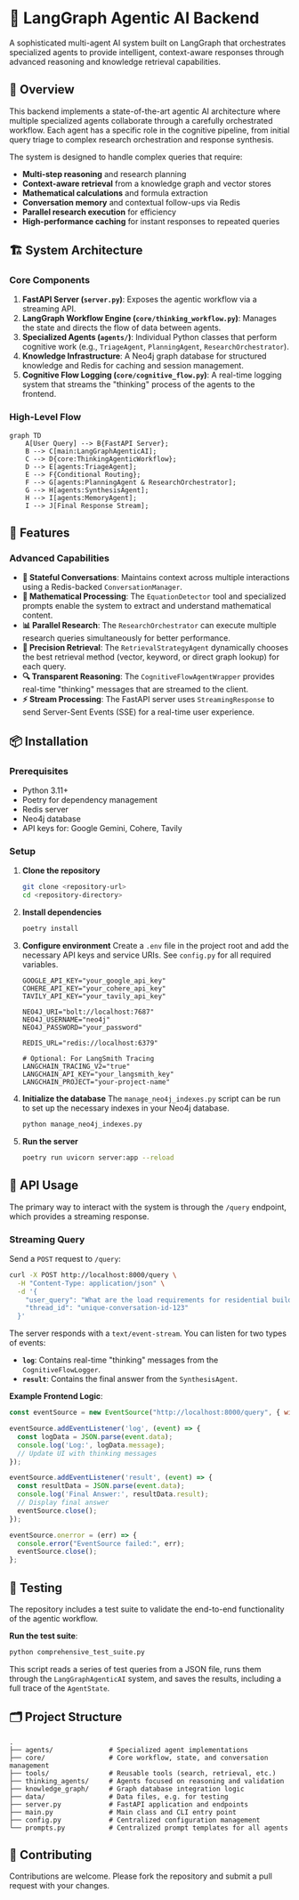 # 🤖 LangGraph Agentic AI Backend

A sophisticated multi-agent AI system built on LangGraph that orchestrates specialized agents to provide intelligent, context-aware responses through advanced reasoning and knowledge retrieval capabilities.

## 🌟 Overview

This backend implements a state-of-the-art agentic AI architecture where multiple specialized agents collaborate through a carefully orchestrated workflow. Each agent has a specific role in the cognitive pipeline, from initial query triage to complex research orchestration and response synthesis.

The system is designed to handle complex queries that require:
- **Multi-step reasoning** and research planning
- **Context-aware retrieval** from a knowledge graph and vector stores
- **Mathematical calculations** and formula extraction
- **Conversation memory** and contextual follow-ups via Redis
- **Parallel research execution** for efficiency
- **High-performance caching** for instant responses to repeated queries

## 🏗️ System Architecture

### Core Components
1.  **FastAPI Server (`server.py`)**: Exposes the agentic workflow via a streaming API.
2.  **LangGraph Workflow Engine (`core/thinking_workflow.py`)**: Manages the state and directs the flow of data between agents.
3.  **Specialized Agents (`agents/`)**: Individual Python classes that perform cognitive work (e.g., `TriageAgent`, `PlanningAgent`, `ResearchOrchestrator`).
4.  **Knowledge Infrastructure**: A Neo4j graph database for structured knowledge and Redis for caching and session management.
5.  **Cognitive Flow Logging (`core/cognitive_flow.py`)**: A real-time logging system that streams the "thinking" process of the agents to the frontend.

### High-Level Flow
```mermaid
graph TD
    A[User Query] --> B{FastAPI Server};
    B --> C[main:LangGraphAgenticAI];
    C --> D{core:ThinkingAgenticWorkflow};
    D --> E[agents:TriageAgent];
    E --> F{Conditional Routing};
    F --> G[agents:PlanningAgent & ResearchOrchestrator];
    G --> H[agents:SynthesisAgent];
    H --> I[agents:MemoryAgent];
    I --> J[Final Response Stream];
```

## 🚀 Features

### Advanced Capabilities
- **🔄 Stateful Conversations**: Maintains context across multiple interactions using a Redis-backed `ConversationManager`.
- **🧮 Mathematical Processing**: The `EquationDetector` tool and specialized prompts enable the system to extract and understand mathematical content.
- **📊 Parallel Research**: The `ResearchOrchestrator` can execute multiple research queries simultaneously for better performance.
- **🎯 Precision Retrieval**: The `RetrievalStrategyAgent` dynamically chooses the best retrieval method (vector, keyword, or direct graph lookup) for each query.
- **🔍 Transparent Reasoning**: The `CognitiveFlowAgentWrapper` provides real-time "thinking" messages that are streamed to the client.
- **⚡ Stream Processing**: The FastAPI server uses `StreamingResponse` to send Server-Sent Events (SSE) for a real-time user experience.

## 📦 Installation

### Prerequisites
- Python 3.11+
- Poetry for dependency management
- Redis server
- Neo4j database
- API keys for: Google Gemini, Cohere, Tavily

### Setup
1.  **Clone the repository**
    ```bash
    git clone <repository-url>
    cd <repository-directory>
    ```

2.  **Install dependencies**
    ```bash
    poetry install
    ```

3.  **Configure environment**
    Create a `.env` file in the project root and add the necessary API keys and service URIs. See `config.py` for all required variables.
    ```env
    GOOGLE_API_KEY="your_google_api_key"
    COHERE_API_KEY="your_cohere_api_key"
    TAVILY_API_KEY="your_tavily_api_key"
    
    NEO4J_URI="bolt://localhost:7687"
    NEO4J_USERNAME="neo4j"
    NEO4J_PASSWORD="your_password"
    
    REDIS_URL="redis://localhost:6379"
    
    # Optional: For LangSmith Tracing
    LANGCHAIN_TRACING_V2="true"
    LANGCHAIN_API_KEY="your_langsmith_key"
    LANGCHAIN_PROJECT="your-project-name"
    ```

4.  **Initialize the database**
    The `manage_neo4j_indexes.py` script can be run to set up the necessary indexes in your Neo4j database.
    ```bash
    python manage_neo4j_indexes.py
    ```

5.  **Run the server**
    ```bash
    poetry run uvicorn server:app --reload
    ```

## 📡 API Usage

The primary way to interact with the system is through the `/query` endpoint, which provides a streaming response.

### Streaming Query
Send a `POST` request to `/query`:
```bash
curl -X POST http://localhost:8000/query \
  -H "Content-Type: application/json" \
  -d '{
    "user_query": "What are the load requirements for residential buildings?",
    "thread_id": "unique-conversation-id-123"
  }'
```

The server responds with a `text/event-stream`. You can listen for two types of events:
- **`log`**: Contains real-time "thinking" messages from the `CognitiveFlowLogger`.
- **`result`**: Contains the final answer from the `SynthesisAgent`.

**Example Frontend Logic**:
```javascript
const eventSource = new EventSource("http://localhost:8000/query", { withCredentials: true });

eventSource.addEventListener('log', (event) => {
  const logData = JSON.parse(event.data);
  console.log('Log:', logData.message);
  // Update UI with thinking messages
});

eventSource.addEventListener('result', (event) => {
  const resultData = JSON.parse(event.data);
  console.log('Final Answer:', resultData.result);
  // Display final answer
  eventSource.close();
});

eventSource.onerror = (err) => {
  console.error("EventSource failed:", err);
  eventSource.close();
};
```

## 🧪 Testing

The repository includes a test suite to validate the end-to-end functionality of the agentic workflow.

**Run the test suite**:
```bash
python comprehensive_test_suite.py
```
This script reads a series of test queries from a JSON file, runs them through the `LangGraphAgenticAI` system, and saves the results, including a full trace of the `AgentState`.

## 🗂️ Project Structure

```
.
├── agents/              # Specialized agent implementations
├── core/                # Core workflow, state, and conversation management
├── tools/               # Reusable tools (search, retrieval, etc.)
├── thinking_agents/     # Agents focused on reasoning and validation
├── knowledge_graph/     # Graph database integration logic
├── data/                # Data files, e.g. for testing
├── server.py            # FastAPI application and endpoints
├── main.py              # Main class and CLI entry point
├── config.py            # Centralized configuration management
└── prompts.py           # Centralized prompt templates for all agents
```

## 🤝 Contributing

Contributions are welcome. Please fork the repository and submit a pull request with your changes.

